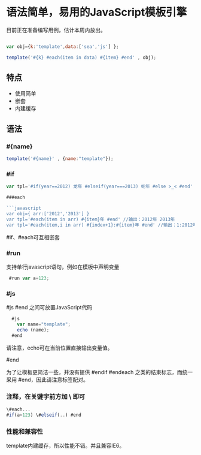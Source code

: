 # 语法简单，易用的JavaScript模板引擎

目前正在准备编写用例，估计本周内放出。

```javascript

var obj={k:'template',data:['sea','js'] };

template('#{k} #each(item in data) #{item} #end' , obj);
```
## 特点

* 使用简单
* 嵌套
* 内建缓存

## 语法

### #{name}
```javascript
template('#{name}' , {name:"template"});
```

### #if
```javascript
var tpl='#if(year==2012) 龙年 #elseif(year===2013) 蛇年 #else >_< #end'

###each

```javascript
var obj={ arr:['2012','2013'] }
var tpl='#each(item in arr) #{item}年 #end' //输出：2012年 2013年
var tpl='#each(item,i in arr) #{index+1}:#{item}年 #end' //输出：1:2012年 2:2013年
```

 #if、#each可互相嵌套

### #run

支持单行javascript语句，例如在模板中声明变量

```javascript
 #run var a=123;
```

### #js

 #js  #end 之间可放置JavaScript代码

```javascript
  #js
    var name="template";
    echo (name);
  #end
```
请注意，echo可在当前位置直接输出变量值。

#end

为了让模板更简洁一些，并没有提供 #endif  #endeach 之类的结束标志，而统一采用 #end，因此请注意标签配对。

### 注释，在关键字前方加 \ 即可
```javascript
\#each...
#if(a>123) \#elseif(..) #end
```

### 性能和兼容性

template内建缓存，所以性能不错。并且兼容IE6。
